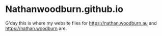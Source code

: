 # Nathanwoodburn.github.io
G'day this is where my website files for https://nathan.woodburn.au and https://nathan.woodburn are.  
